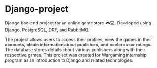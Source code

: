 # Django-project 

Django backend project for an online game store 🎮💻.
Developed using Django, PostgreSQL, DRF, and RabbitMQ.

The project allows users to access their profiles, view the games in their accounts, obtain information about publishers, and explore user ratings. The database stores details about various publishers along with their respective games. This project was created for Wargaming internship program as an introduction to Django and related technologies.
